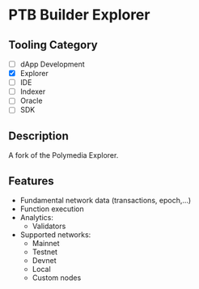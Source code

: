 # PTB Builder Explorer

## Tooling Category

- [ ] dApp Development
- [x] Explorer
- [ ] IDE
- [ ] Indexer
- [ ] Oracle
- [ ] SDK

## Description

A fork of the Polymedia Explorer.

## Features
- Fundamental network data (transactions, epoch,...)
- Function execution
- Analytics:
    - Validators
- Supported networks:
    - Mainnet
    - Testnet
    - Devnet
    - Local
    - Custom nodes


